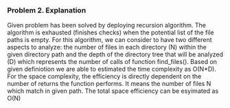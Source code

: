 ### Problem 2. Explanation ####

Given problem has been solved by deploying recursion algorithm. The algorithm is exhausted (finishes checks) when the potential list of the file paths is empty.
For this algorithm, we can consider to have two different aspects to analyze: the number of files in each directory (N) within the given directory path and the depth of the directory tree that will be analyzed (D) which represents the number of calls of function find_files().
Based on given definiotion we are able to estimated the time complexity as O(N*D).
For the space complexity, the efficiency is directly dependent on the number of returns the function performs. It means the number of files N which match in given path. The total space efficiency can be esyimated as O(N)
